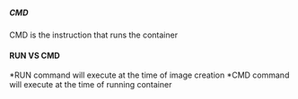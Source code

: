 ##### CMD

CMD is the instruction that runs the container 

#### RUN VS CMD

*RUN command will execute at the time of image creation 
*CMD command will execute at the time of running container 
